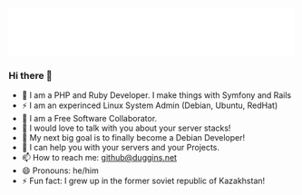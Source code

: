 <img src="./weatheredwatcher.svg" />


### Hi there 👋

- 🔭 I am a PHP and Ruby Developer. I make things with Symfony and Rails
- ⚡ I am an experinced Linux System Admin (Debian, Ubuntu, RedHat) 
- 🌱 I am a Free Software Collaborator.  
- 👯 I would love to talk with you about your server stacks!
- 🤔 My next big goal is to finally become a Debian Developer!
- 💬 I can help you with your servers and your Projects.
- 📫 How to reach me: <a href="mailto:github@duggins.net">github@duggins.net</a>
- 😄 Pronouns: he/him
- ⚡ Fun fact: I grew up in the former soviet republic of Kazakhstan!

